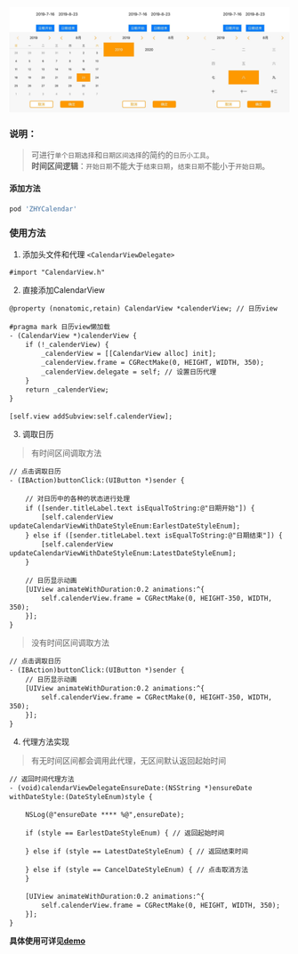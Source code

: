 ![](https://github.com/anchoriteFili/ZHYCalendar/blob/master/ZHYCalendar.png)<br>

### 说明：

> 可进行`单个日期选择`和`日期区间选择`的简约的`日历小工具`。<br>
> **时间区间逻辑**：`开始日期`不能大于`结束日期`，`结束日期`不能小于`开始日期`。

#### 添加方法

```ruby
pod 'ZHYCalendar'
```

### 使用方法

1. 添加头文件和代理 `<CalendarViewDelegate>`

```objc
#import "CalendarView.h"
```

2. 直接添加CalendarView

```objc
@property (nonatomic,retain) CalendarView *calenderView; // 日历view

#pragma mark 日历view懒加载
- (CalendarView *)calenderView {
    if (!_calenderView) {
        _calenderView = [[CalendarView alloc] init];
        _calenderView.frame = CGRectMake(0, HEIGHT, WIDTH, 350);
        _calenderView.delegate = self; // 设置日历代理
    }
    return _calenderView;
}

[self.view addSubview:self.calenderView];
```

3. 调取日历

> 有时间区间调取方法
```objc
// 点击调取日历
- (IBAction)buttonClick:(UIButton *)sender {
    
    // 对日历中的各种的状态进行处理
    if ([sender.titleLabel.text isEqualToString:@"日期开始"]) {
        [self.calenderView updateCalendarViewWithDateStyleEnum:EarlestDateStyleEnum];
    } else if ([sender.titleLabel.text isEqualToString:@"日期结束"]) {
        [self.calenderView updateCalendarViewWithDateStyleEnum:LatestDateStyleEnum];
    }
    
    // 日历显示动画
    [UIView animateWithDuration:0.2 animations:^{
        self.calenderView.frame = CGRectMake(0, HEIGHT-350, WIDTH, 350);
    }];
}
```

> 没有时间区间调取方法

```objc
// 点击调取日历
- (IBAction)buttonClick:(UIButton *)sender {
    // 日历显示动画
    [UIView animateWithDuration:0.2 animations:^{
        self.calenderView.frame = CGRectMake(0, HEIGHT-350, WIDTH, 350);
    }];
}
```

4. 代理方法实现

> 有无时间区间都会调用此代理，无区间默认返回起始时间
```objc
// 返回时间代理方法
- (void)calendarViewDelegateEnsureDate:(NSString *)ensureDate withDateStyle:(DateStyleEnum)style {
    
    NSLog(@"ensureDate **** %@",ensureDate);
    
    if (style == EarlestDateStyleEnum) { // 返回起始时间

    } else if (style == LatestDateStyleEnum) { // 返回结束时间

    } else if (style == CancelDateStyleEnum) { // 点击取消方法
    }
    
    [UIView animateWithDuration:0.2 animations:^{
        self.calenderView.frame = CGRectMake(0, HEIGHT, WIDTH, 350);
    }];
}
```

**具体使用可详见[demo](https://github.com/anchoriteFili/ZHYCalendar)**

